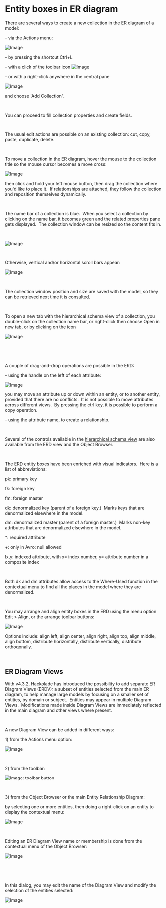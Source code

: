 # Entity boxes in ER diagram

There are several ways to create a new collection in the ER diagram of a model:

\- via the Actions menu:

![Image](<lib/Menu%20-%20Actions%20-%20Add%20Collection.png>)

\- by pressing the shortcut Ctrl+L

\- with a click of the toolbar icon ![Image](<lib/Icons%20-%20addCollection.jpeg>)&nbsp;

\- or with a right-click anywhere in the central pane&nbsp;

![Image](<lib/ER%20Diagram%20-%20contextual%20menu%20-%20add%20collection.png>)

and choose 'Add Collection'. &nbsp;

&nbsp;

You can proceed to fill collection properties and create fields.

&nbsp;

The usual edit actions are possible on an existing collection: cut, copy, paste, duplicate, delete.

&nbsp;

To move a collection in the ER diagram, hover the mouse to the collection title so the mouse cursor becomes a move cross:

![Image](<lib/ER%20Diagram%20-%20move%20collection.png>)

then click and hold your left mouse button, then drag the collection where you'd like to place it.&nbsp; If relationships are attached, they follow the collection and reposition themselves dynamically.

&nbsp;

The name bar of a collection is blue.&nbsp; When you select a collection by clicking on the name bar, it becomes green and the related properties pane gets displayed.&nbsp; The collection window can be resized so the content fits in.

&nbsp;

![Image](<lib/ER%20Diagram%20-%20full%20size%20collection%20box.png>)

&nbsp;

Otherwise, vertical and/or horizontal scroll bars appear:

![Image](<lib/ER%20Diagram%20-%20reduced%20size%20collection%20box.png>)

&nbsp;

The collection window position and size are saved with the model, so they can be retrieved next time it is consulted.

&nbsp;

To open a new tab with the hierarchical schema view of a collection, you double-click on the collection name bar, or right-click then choose Open in new tab, or by clicking on the icon

![Image](<lib/ERD%20-%20open%20in%20a%20new%20tab.png>)

&nbsp;

&nbsp;

A couple of drag-and-drop operations are possible in the ERD:

\- using the handle on the left of each attribute:

![Image](<lib/ERD%20-%20attribute%20drag-and-drop.png>)

you may move an attribute up or down within an entity, or to another entity, provided that there are no conflicts.&nbsp; It is not possible to move attributes across different views.&nbsp; By pressing the ctrl key, it is possible to perform a copy operation.

\- using the attribute name, to create a relationship.

&nbsp;

Several of the controls available in the [hierarchical schema view](<Attributeboxesinhierarchicalsche.md>) are also available from the ERD view and the Object Browser.

&nbsp;

The ERD entity boxes have been enriched with visual indicators.&nbsp; Here is a list of abbreviations:

pk: primary key

fk: foreign key

fm: foreign master

dk: denormalized key (parent of a foreign key.)&nbsp; Marks keys that are denormalized elsewhere in the model.

dm: denormalized master (parent of a foreign master.)&nbsp; Marks non-key attributes that are denormalized elsewhere in the model. &nbsp;

\*: required attribute

\+: only in Avro: null allowed

Ix,y: indexed attribute, with x= index number, y= attribute number in a composite index

&nbsp;

Both dk and dm attributes allow access to the Where-Used function in the contextual menu to find all the places in the model where they are denormalized.

&nbsp;

You may arrange and align entity boxes in the ERD using the menu option Edit \> Align, or the arrange toolbar buttons:

![Image](<lib/ERD%20arrange%20entities%20toolbar%20button.png>)

Options include: align left, align center, align right, align top, align middle, align bottom, distribute horizontally, distribute vertically, distribute orthogonally.

&nbsp;

## ER Diagram Views

With v4.3.2, Hackolade has introduced the possibility to add separate ER Diagram Views (ERDV): a subset of entities selected from the main ER diagram, to help manage large models by focusing on a smaller set of entities, by domain or subject.&nbsp; Entities may appear in multiple Diagram Views.&nbsp; Modifications made inside Diagram Views are immediately reflected in the main diagram and other views where present.&nbsp;

&nbsp;

A new Diagram View can be added in different ways:

&#49;) from the Actions menu option:

![Image](<lib/Menu%20Actions.png>)

&nbsp;

&#50;) from the toolbar:

![Image](<lib/Toolbar%20Create%20Diagram%20View.png>): toolbar button

&nbsp;

&#51;) from the Object Browser or the main Entity Relationship Diagram:

by selecting one or more entities, then doing a right-click on an entity to display the contextual menu:

![Image](<lib/Contextual%20menu%20add%20ERDV.png>)

&nbsp;

Editing an ER Diagram View name or membership is done from the contextual menu of the Object Browser:

![Image](<lib/Contextual%20menu%20edit%20ERDV.png>)

&nbsp;

&nbsp;

In this dialog, you may edit the name of the Diagram View and modify the selection of the entities selected:

![Image](<lib/ERDV%20editor.png>)

